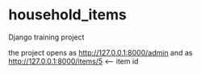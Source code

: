 # household_items
Django training project

the project opens as http://127.0.0.1:8000/admin
and as http://127.0.0.1:8000/items/5 <-- item id
